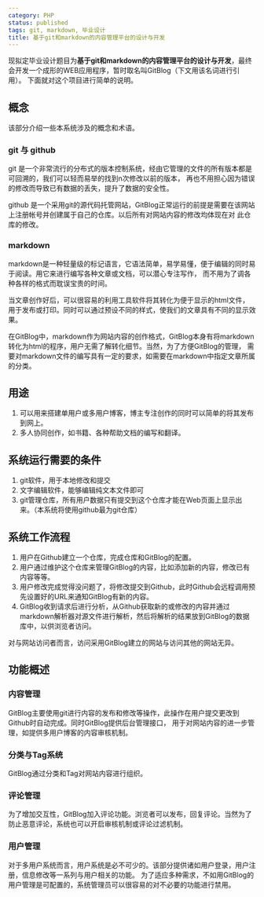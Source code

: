 ```yaml
---
category: PHP
status: published
tags: git, markdown, 毕业设计
title: 基于git和markdown的内容管理平台的设计与开发
---
```


现拟定毕业设计题目为**基于git和markdown的内容管理平台的设计与开发**，最终会开发一个成形的WEB应用程序，暂时取名叫GitBlog（下文用该名词进行引用）。
下面就对这个项目进行简单的说明。

## 概念

该部分介绍一些本系统涉及的概念和术语。

### git 与 github

git 是一个非常流行的分布式的版本控制系统，经由它管理的文件的所有版本都是可回溯的，我们可以轻而易举的找到n次修改以前的版本，
再也不用担心因为错误的修改而导致已有数据的丢失，提升了数据的安全性。

github 是一个采用git的源代码托管网站，GitBlog正常运行的前提是需要在该网站上注册帐号并创建属于自己的仓库。以后所有对网站内容的修改均体现在对
此仓库的修改。

### markdown

markdown是一种轻量级的标记语言，它语法简单，易学易懂，便于编辑的同时易于阅读。用它来进行编写各种文章或文档，可以潜心专注写作，
而不用为了调各种各样的格式而耽误宝贵的时间。

当文章创作好后，可以很容易的利用工具软件将其转化为便于显示的html文件，用于发布或打印。同时可以通过预设不同的样式，使我们的文章具有不同的显示效果。

在GitBlog中，markdown作为网站内容的创作格式，GitBlog本身有将markdown转化为html的程序，用户无需了解转化细节。当然，为了方便GitBlog的管理，
需要对markdown文件的编写具有一定的要求，如需要在markdown中指定文章所属的分类。

## 用途

 1. 可以用来搭建单用户或多用户博客，博主专注创作的同时可以简单的将其发布到网上。
 2. 多人协同创作，如书籍、各种帮助文档的编写和翻译。


## 系统运行需要的条件
 1. git软件，用于本地修改和提交
 2. 文字编辑软件，能够编辑纯文本文件即可
 3. git管理仓库，所有用户数据只有提交到这个仓库才能在Web页面上显示出来。（本系统将使用github最为git仓库）

## 系统工作流程

 1. 用户在Github建立一个仓库，完成仓库和GitBlog的配置。
 2. 用户通过维护这个仓库来管理GitBlog的内容，比如添加新的内容，修改已有内容等等。
 3. 用户修改完成觉得没问题了，将修改提交到Github，此时Github会远程调用预先设置好的URL来通知GitBlog有新的内容。
 4. GitBlog收到请求后进行分析，从Github获取新的或修改的内容并通过markdown解析器对源文件进行解析，然后将解析的结果放到GitBlog的数据库中，以供浏览者访问。

 对与网站访问者而言，访问采用GitBlog建立的网站与访问其他的网站无异。

## 功能概述

### 内容管理

GitBlog主要使用git进行内容的发布和修改等操作，此操作在用户提交更改到Github时自动完成。同时GitBlog提供后台管理接口，
用于对网站内容的进一步管理，如提供多用户博客的内容审核机制。

### 分类与Tag系统

GitBlog通过分类和Tag对网站内容进行组织。

### 评论管理

为了增加交互性，GitBlog加入评论功能。浏览者可以发布，回复评论。当然为了防止恶意评论，系统也可以开启审核机制或评论过滤机制。

### 用户管理

对于多用户系统而言，用户系统是必不可少的。该部分提供诸如用户登录，用户注册，信息修改等一系列与用户相关的功能。
为了适应多种需求，不如用GitBlog的用户管理是可配置的，系统管理员可以很容易的对不必要的功能进行禁用。

